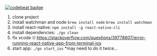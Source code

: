 [![codebeat badge](https://codebeat.co/badges/038c799e-4818-4598-ad0e-0fe648046fe8)](https://codebeat.co/projects/github-com-luzma87-twparking-master)

1. clone project
1. install watchman and node 
`brew install node`
`brew install watchman`
1. install react-native: `npm install -g react-native-cli`
1. install dependencies: `./go clean`
1. fix xcode 🙄 https://stackoverflow.com/questions/39778607/error-running-react-native-app-from-terminal-ios
1. start app: `./go start_ios` *may need to do it twice...


